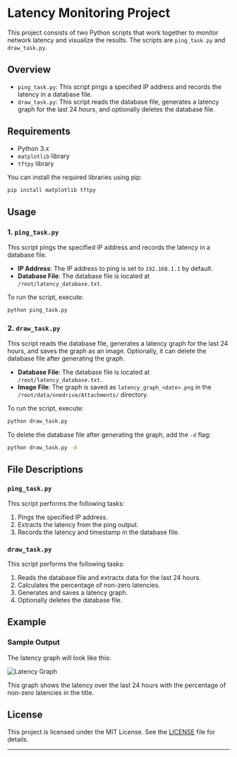 # Latency Monitoring Project

This project consists of two Python scripts that work together to monitor network latency and visualize the results. The scripts are `ping_task.py` and `draw_task.py`.

## Overview

- `ping_task.py`: This script pings a specified IP address and records the latency in a database file.
- `draw_task.py`: This script reads the database file, generates a latency graph for the last 24 hours, and optionally deletes the database file.

## Requirements

- Python 3.x
- `matplotlib` library
- `tftpy` library

You can install the required libraries using pip:
```sh
pip install matplotlib tftpy
```

## Usage

### 1. `ping_task.py`

This script pings the specified IP address and records the latency in a database file.

- **IP Address**: The IP address to ping is set to `192.168.1.1` by default.
- **Database File**: The database file is located at `/root/latency_database.txt`.

To run the script, execute:
```sh
python ping_task.py
```

### 2. `draw_task.py`

This script reads the database file, generates a latency graph for the last 24 hours, and saves the graph as an image. Optionally, it can delete the database file after generating the graph.

- **Database File**: The database file is located at `/root/latency_database.txt`.
- **Image File**: The graph is saved as `latency_graph_<date>.png` in the `/root/data/onedrive/Attachments/` directory.

To run the script, execute:
```sh
python draw_task.py
```

To delete the database file after generating the graph, add the `-d` flag:
```sh
python draw_task.py -d
```

## File Descriptions

### `ping_task.py`

This script performs the following tasks:
1. Pings the specified IP address.
2. Extracts the latency from the ping output.
3. Records the latency and timestamp in the database file.

### `draw_task.py`

This script performs the following tasks:
1. Reads the database file and extracts data for the last 24 hours.
2. Calculates the percentage of non-zero latencies.
3. Generates and saves a latency graph.
4. Optionally deletes the database file.

## Example

### Sample Output

The latency graph will look like this:

![Latency Graph](sample_output.png)

This graph shows the latency over the last 24 hours with the percentage of non-zero latencies in the title.

## License

This project is licensed under the MIT License. See the [LICENSE](LICENSE) file for details.

---

